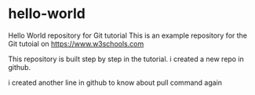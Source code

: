# hello-world
Hello World repository for Git tutorial
This is an example repository for the Git tutoial on https://www.w3schools.com

This repository is built step by step in the tutorial.
i created a new repo in github.

i created another line in github to know about pull command
again
